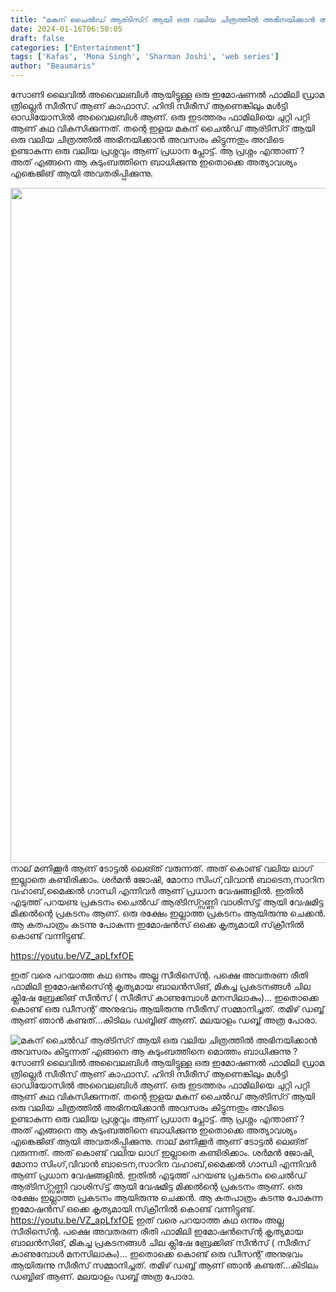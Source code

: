 ```yaml
---
title: "മകന് ചൈൽഡ് ആര്ടിസ്റ് ആയി ഒരു വലിയ ചിത്രത്തിൽ അഭിനയിക്കാൻ അവസരം കിട്ടുന്നത്  എങ്ങനെ ആ കുടുംബത്തിനെ മൊത്തം ബാധിക്കുന്നു ?"
date: 2024-01-16T06:50:05
draft: false
categories: ["Entertainment"]
tags: ['Kafas', 'Mona Singh', 'Sharman Joshi', 'web series']
author: "Beaumaris"
---
```


സോണി ലൈവിൽ അവൈലബിൾ ആയിട്ടുള്ള ഒരു ഇമോഷണൽ ഫാമിലി ഡ്രാമ ത്രില്ലെർ സീരീസ് ആണ് കാഫാസ്. ഹിന്ദി സീരീസ് ആണെങ്കിലും മൾട്ടി ഓഡിയോസിൽ അവൈലബിൾ ആണ്. ഒരു ഇടത്തരം ഫാമിലിയെ ചുറ്റി പറ്റി ആണ് കഥ വികസിക്കുന്നത്. തന്റെ ഇളയ മകന് ചൈൽഡ് ആര്ടിസ്റ് ആയി ഒരു വലിയ ചിത്രത്തിൽ അഭിനയിക്കാൻ അവസരം കിട്ടുന്നതും അവിടെ ഉണ്ടാകുന്ന ഒരു വലിയ പ്രശ്നവും ആണ് പ്രധാന പ്ലോട്ട്. ആ പ്രശ്നം എന്താണ് ? അത് എങ്ങനെ ആ കുടുംബത്തിനെ ബാധിക്കുന്നു ഇതൊക്കെ അത്യാവശ്യം എങ്കെജിങ് ആയി അവതരിപ്പിക്കുന്നു.

<img class="size-full wp-image-438224 aligncenter" src="https://cdn.boolokam.com/articles/2024/01/qddqdqdqd-1.jpg" alt="" width="1920" height="1080" />നാല് മണിക്കൂർ ആണ് ടോട്ടൽ ലെങ്ത് വരുന്നത്. അത് കൊണ്ട് വലിയ ലാഗ് ഇല്ലാതെ കണ്ടിരിക്കാം. ശർമൻ ജോഷി, മോനാ സിംഗ്,വിവാൻ ബാടെന,സാറിന വഹാബ്,മൈക്കൽ ഗാന്ധി എന്നിവർ ആണ് പ്രധാന വേഷങ്ങളിൽ. ഇതിൽ എടുത്ത് പറയണ്ട പ്രകടനം ചൈൽഡ് ആര്ടിസ്റ്സണ്ണി വാശിസ്‌ട്ട് ആയി വേഷമിട്ട മിക്കൽന്റെ പ്രകടനം ആണ്. ഒരു രക്ഷേം ഇല്ലാത്ത പ്രകടനം ആയിരുന്നു ചെക്കൻ. ആ കതപാത്രം കടന്നു പോകുന്ന ഇമോഷൻസ് ഒക്കെ കൃത്യമായി സ്‌ക്രീനിൽ കൊണ്ട് വന്നിട്ടുണ്ട്.

https://youtu.be/VZ_apLfxfOE

ഇത് വരെ പറയാത്ത കഥ ഒന്നും അല്ല സീരിസ്ന്റെ. പക്ഷെ അവതരണ രീതി ഫാമിലി ഇമോഷൻസ്ന്റെ കൃത്യമായ ബാലൻസിങ്, മികച്ച പ്രകടനങ്ങൾ ചില ക്ലിഷേ ബ്രേക്കിങ് സീൻസ് ( സീരീസ് കാണുമ്പോൾ മനസിലാകും)... ഇതൊക്കെ കൊണ്ട് ഒരു ഡീസന്റ് അനുഭവം ആയിരുന്നു സീരീസ് സമ്മാനിച്ചത്. തമിഴ് ഡബ്ബ് ആണ് ഞാൻ കണ്ടത്...കിടിലം ഡബ്ബിങ് ആണ്. മലയാളം ഡബ്ബ് അത്ര പോരാ.


![മകന് ചൈൽഡ് ആര്ടിസ്റ് ആയി ഒരു വലിയ ചിത്രത്തിൽ അഭിനയിക്കാൻ അവസരം കിട്ടുന്നത്  എങ്ങനെ ആ കുടുംബത്തിനെ മൊത്തം ബാധിക്കുന്നു ?](https://cdn.boolokam.com/articles/2024/01/qddqdqdqd-1.jpg)സോണി ലൈവിൽ അവൈലബിൾ ആയിട്ടുള്ള ഒരു ഇമോഷണൽ ഫാമിലി ഡ്രാമ ത്രില്ലെർ സീരീസ് ആണ് കാഫാസ്. ഹിന്ദി സീരീസ് ആണെങ്കിലും മൾട്ടി ഓഡിയോസിൽ അവൈലബിൾ ആണ്. ഒരു ഇടത്തരം ഫാമിലിയെ ചുറ്റി പറ്റി ആണ് കഥ വികസിക്കുന്നത്. തന്റെ ഇളയ മകന് ചൈൽഡ് ആര്ടിസ്റ് ആയി ഒരു വലിയ ചിത്രത്തിൽ അഭിനയിക്കാൻ അവസരം കിട്ടുന്നതും അവിടെ ഉണ്ടാകുന്ന ഒരു വലിയ പ്രശ്നവും ആണ് പ്രധാന പ്ലോട്ട്. ആ പ്രശ്നം എന്താണ് ? അത് എങ്ങനെ ആ കുടുംബത്തിനെ ബാധിക്കുന്നു ഇതൊക്കെ അത്യാവശ്യം എങ്കെജിങ് ആയി അവതരിപ്പിക്കുന്നു. നാല് മണിക്കൂർ ആണ് ടോട്ടൽ ലെങ്ത് വരുന്നത്. അത് കൊണ്ട് വലിയ ലാഗ് ഇല്ലാതെ കണ്ടിരിക്കാം. ശർമൻ ജോഷി, മോനാ സിംഗ്,വിവാൻ ബാടെന,സാറിന വഹാബ്,മൈക്കൽ ഗാന്ധി എന്നിവർ ആണ് പ്രധാന വേഷങ്ങളിൽ. ഇതിൽ എടുത്ത് പറയണ്ട പ്രകടനം ചൈൽഡ് ആര്ടിസ്റ്സണ്ണി വാശിസ്‌ട്ട് ആയി വേഷമിട്ട മിക്കൽന്റെ പ്രകടനം ആണ്. ഒരു രക്ഷേം ഇല്ലാത്ത പ്രകടനം ആയിരുന്നു ചെക്കൻ. ആ കതപാത്രം കടന്നു പോകുന്ന ഇമോഷൻസ് ഒക്കെ കൃത്യമായി സ്‌ക്രീനിൽ കൊണ്ട് വന്നിട്ടുണ്ട്. https://youtu.be/VZ_apLfxfOE ഇത് വരെ പറയാത്ത കഥ ഒന്നും അല്ല സീരിസ്ന്റെ. പക്ഷെ അവതരണ രീതി ഫാമിലി ഇമോഷൻസ്ന്റെ കൃത്യമായ ബാലൻസിങ്, മികച്ച പ്രകടനങ്ങൾ ചില ക്ലിഷേ ബ്രേക്കിങ് സീൻസ് ( സീരീസ് കാണുമ്പോൾ മനസിലാകും)... ഇതൊക്കെ കൊണ്ട് ഒരു ഡീസന്റ് അനുഭവം ആയിരുന്നു സീരീസ് സമ്മാനിച്ചത്. തമിഴ് ഡബ്ബ് ആണ് ഞാൻ കണ്ടത്...കിടിലം ഡബ്ബിങ് ആണ്. മലയാളം ഡബ്ബ് അത്ര പോരാ.
